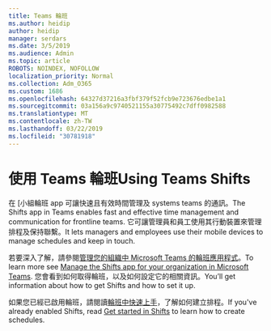 ```yaml
---
title: Teams 輪班
ms.author: heidip
author: heidip
manager: serdars
ms.date: 3/5/2019
ms.audience: Admin
ms.topic: article
ROBOTS: NOINDEX, NOFOLLOW
localization_priority: Normal
ms.collection: Adm_O365
ms.custom: 1686
ms.openlocfilehash: 64327d37216a3fbf379f52fcb9e723676edbe1a1
ms.sourcegitcommit: 03a156a9c9740521155a30775492c7dff0982588
ms.translationtype: MT
ms.contentlocale: zh-TW
ms.lasthandoff: 03/22/2019
ms.locfileid: "30781918"
---
```

# <a name="using-teams-shifts"></a><span data-ttu-id="aa384-102">使用 Teams 輪班</span><span class="sxs-lookup"><span data-stu-id="aa384-102">Using Teams Shifts</span></span>

<span data-ttu-id="aa384-103">在 [小組輪班 app 可讓快速且有效時間管理及 systems teams 的通訊。</span><span class="sxs-lookup"><span data-stu-id="aa384-103">The Shifts app in Teams enables fast and effective time management and communication for frontline teams.</span></span> <span data-ttu-id="aa384-104">它可讓管理員和員工使用其行動裝置來管理排程及保持聯繫。</span><span class="sxs-lookup"><span data-stu-id="aa384-104">It lets managers and employees use their mobile devices to manage schedules and keep in touch.</span></span>

<span data-ttu-id="aa384-105">若要深入了解，請參閱[管理您的組織中 Microsoft Teams 的輪班應用程式](https://docs.microsoft.com/en-us/microsoftteams/manage-the-shifts-app-for-your-organization-in-teams)。</span><span class="sxs-lookup"><span data-stu-id="aa384-105">To learn more see [Manage the Shifts app for your organization in Microsoft Teams](https://docs.microsoft.com/en-us/microsoftteams/manage-the-shifts-app-for-your-organization-in-teams).</span></span> <span data-ttu-id="aa384-106">您會看到如何取得輪班，以及如何設定它的相關資訊。</span><span class="sxs-lookup"><span data-stu-id="aa384-106">You’ll get information about how to get Shifts and how to set it up.</span></span>

<span data-ttu-id="aa384-107">如果您已經已啟用輪班，請閱讀[輪班中快速上手](https://support.office.com/en-us/article/get-started-in-shifts-5f3e30d8-1821-4904-be26-c3cd25a497d6)，了解如何建立排程。</span><span class="sxs-lookup"><span data-stu-id="aa384-107">If you've already enabled Shifts, read [Get started in Shifts](https://support.office.com/en-us/article/get-started-in-shifts-5f3e30d8-1821-4904-be26-c3cd25a497d6) to learn how to create schedules.</span></span>

